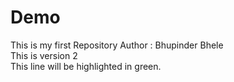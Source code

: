 # Demo
This is my first Repository
Author : Bhupinder Bhele
<br>
This is version 2
<br>
This line will be highlighted in green.
